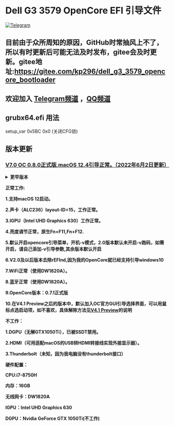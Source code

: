 # Dell G3 3579 OpenCore EFI 引导文件
[![Telegram](https://img.shields.io/badge/Follow-Telegram-blue.svg?logo=telegram)](https://t.me/vz2356dailypanel)

## 目前由于众所周知的原因，GitHub时常抽风上不了，所以有时更新后可能无法及时发布，gitee会及时更新。gitee地址:https://gitee.com/kp296/dell_g3_3579_opencore_bootloader

## 欢迎加入 [Telegram频道](https://t.me/vz2356dailypanel) ，[QQ频道](https://qun.qq.com/qqweb/qunpro/share?_wv=3&_wwv=128&appChannel=share&inviteCode=1W4RwOd&appChannel=share&businessType=9&from=246610&biz=ka)

## grubx64.efi 用法
setup_var 0x5BC 0x0 (关闭CFG锁)

## 版本更新

### <b><a href="https://github.com/VersionZKP2356/Dell-G3-3579-OpenCore-Boot-File/releases/tag/V7.0">V7.0 OC 0.8.0正式版,macOS 12.4引导正常。（2022年6月2日更新）</a></b>

<details><summary><b>更早版本</b></summary> 

> <b><a href="https://github.com/VersionZKP2356/Dell-G3-3579-OpenCore-Boot-File/releases/tag/V6.1">V6.1 OC 0.7.8正式版,通过加入启动参数修复开机黑屏问题</a></b>

> <b><a href="https://github.com/VersionZKP2356/Dell-G3-3579-OpenCore-Boot-File/releases/tag/V6.0%2B">V6.0+ OC 0.7.8正式版,实测支持macOS12。修复V6.0中蓝牙问题（2022年2月15日更新)</a></b>

> <b><a href="https://github.com/VersionZKP2356/Dell-G3-3579-OpenCore-Boot-File/releases/tag/V6.0">V6.0 OC 0.7.8正式版,实测支持macOS12。（2022年2月15日更新)</a></b>

> <b><a href="https://github.com/VersionZKP2356/Dell-G3-3579-OpenCore-Boot-File/releases/tag/V5.3">V5.3 OC 0.7.1正式版,不支持macOS12(2021年8月2日更新)</a>

> <b><a href="https://github.com/VersionZKP2356/Dell-G3-3579-OpenCore-Boot-File/releases/tag/V5.2">V5.2 OC 0.7.1正式版,理论支持macOS12(2021年7月30日更新)</a>

> <b><a href="https://github.com/VersionZKP2356/Dell-G3-3579-OpenCore-Boot-File/releases/tag/V5.1">V5.1 OC 0.7.1正式版，修复主题，黑屏问题未完全修复</a></b>(2021年7月7日更新)
  
> <b><a href="https://github.com/VersionZKP2356/Dell-G3-3579-OpenCore-Boot-File/releases/tag/V5.0">V5.0 OC 0.7.1正式版，问题较多，无法显示主题，开机黑屏问题，等待修复。</a></b>(2021年7月6日更新)

> <b><a href="https://github.com/VersionZKP2356/Dell-G3-3579-OpenCore-Boot-File/releases/tag/V4.3">V4.3 OC 0.6.1开发版 修复以太网无法连接网络的问题，无更新kext，注意事项详见release</a></b>(2021年1月31日更新)  

> <b><a href="https://github.com/VersionZKP2356/Dell-G3-3579-OpenCore-Boot-File/releases/tag/V4.2">V4.2 OC 0.6.1开发版 kext更新至12月19日最新版，无大变化</a></b>(2020年12月19日更新)

> <b><a href="https://github.com/VersionZKP2356/Dell-G3-3579-OpenCore-Boot-File/releases/tag/V4.1">V4.1 Preview OC 0.6.1开发版 8月14日编译版(支持Big Sur引导)</a></b>(2020年8月15日更新)

> <b><a href="https://github.com/VersionZKP2356/Dell-G3-3579-OpenCore-Boot-File/releases/tag/V4.0">V4.0 Preview OC 0.6.1开发版(支持Big Sur引导)</a></b>(2020年8月13日更新)

> <b><a href="https://github.com/VersionZKP2356/Dell-G3-3579-OpenCore-Boot-File/releases/tag/V3.0">V3.0 OC 0.6.0正式版(支持Big Sur引导)</a></b>(2020年8月10日更新)

> <b><a href="https://github.com/VersionZKP2356/Dell-G3-3579-OpenCore-Boot-File/releases/tag/V2.0">V2.0 Preview OC 0.6.0开发版(需升级kext才支持big sur)</a></b>(2020年8月10日更新)

> <b><a href="https://github.com/VersionZKP2356/Dell-G3-3579-OpenCore-Boot-File/releases/tag/V1.0">V1.0 OC 0.0.4(带有GRUB Shell)</a></b>(2020年4月8日更新)

</details>

正常工作:

1.支持macOS 12启动。

2.声卡（ALC236）layout-ID=15，工作正常。

3.IGPU（Intel UHD Graphics 630）工作正常。

4.亮度调节正常，原生Fn+F11,Fn+F12.

5.默认开启opencore引导菜单，开机-v模式，<b>2.0版本默认未开启-v跑码，如需开启，请自己添加-v引导参数,其余版本默认开启</b>

6.V2.0及以后版本去除rEFInd,因为我的OpenCore就已经支持引导windows10

7.WiFi正常（使用DW1820A）。

8.蓝牙正常（使用DW1820A）。

9.OpenCore版本：0.7.1正式版

10.在V4.1 Preview之后的版本中，默认加入OC官方GUI引导选择界面，可以用鼠标点选启动项，如不喜欢，具体解除方法见<a href="https://github.com/VersionZKP2356/Dell-G3-3579-OpenCore-Boot-File/releases/tag/V4.1">V4.1 Preview</a>的说明

不工作：

1.DGPU（无解GTX1050Ti），已被SSDT禁用。

2.HDMI（可用适配macOS的USB转HDMI转接线实现外接显示器）。

3.Thunderbolt（未知，因为我电脑没有thunderbolt接口）

硬件配置：

CPU:i7-8750H

内存：16GB

无线网卡：DW1820A

IGPU：Intel UHD Graphics 630

DGPU：Nvidia GeForce GTX 1050Ti(不工作)

  

